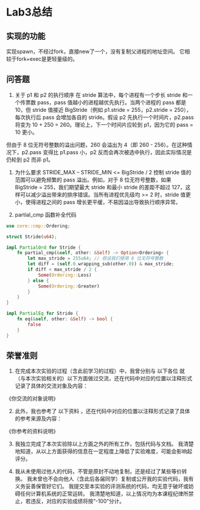 # Lab3总结

## 实现的功能
实现spawn，不经过fork，直接new了一个，没有复制父进程的地址空间。
它相较于fork+exec是更轻量级的。

## 问答题

1. 关于 p1 和 p2 的执行顺序
在 stride 算法中，每个进程有一个步长 stride 和一个传票数 pass，pass 值越小的进程越优先执行。当两个进程的 pass 都是 10，但 stride 值接近 BigStride（例如 p1.stride = 255，p2.stride = 250），每次执行后 pass 会增加各自的 stride。假设 p2 先执行一个时间片，p2.pass 将变为 10 + 250 = 260。理论上，下一个时间片应轮到 p1，因为它的 pass = 10 更小。

但由于 8 位无符号整数的溢出问题，260 会溢出为 4（即 260 - 256）。在这种情况下，p2.pass 变得比 p1.pass 小，p2 反而会再次被选中执行，因此实际情况是仍轮到 p2 而非 p1。

1. 为什么要求 STRIDE_MAX – STRIDE_MIN <= BigStride / 2
控制 stride 值的范围可以避免频繁的 pass 溢出。例如，对于 8 位无符号整数，如果 BigStride = 255，我们期望最大 stride 和最小 stride 的差距不超过 127，这样可以减少溢出带来的排序错误。当所有进程优先级均 >= 2 时，stride 值更小，使得进程之间的 pass 增长更平缓，不易因溢出导致执行顺序异常。

1. partial_cmp 函数补全代码
```rust
use core::cmp::Ordering;

struct Stride(u64);

impl PartialOrd for Stride {
    fn partial_cmp(&self, other: &Self) -> Option<Ordering> {
        let max_stride = 255u64; // 假设我们使用 8 位无符号整数
        let diff = (self.0.wrapping_sub(other.0)) & max_stride;
        if diff < max_stride / 2 {
            Some(Ordering::Less)
        } else {
            Some(Ordering::Greater)
        }
    }
}

impl PartialEq for Stride {
    fn eq(&self, other: &Self) -> bool {
        false
    }
}
```

## 荣誉准则
1. 在完成本次实验的过程（含此前学习的过程）中，我曾分别与 以下各位 就（与本次实验相关的）以下方面做过交流，还在代码中对应的位置以注释形式记录了具体的交流对象及内容：

《你交流的对象说明》

2. 此外，我也参考了 以下资料 ，还在代码中对应的位置以注释形式记录了具体的参考来源及内容：

《你参考的资料说明》

3. 我独立完成了本次实验除以上方面之外的所有工作，包括代码与文档。 我清楚地知道，从以上方面获得的信息在一定程度上降低了实验难度，可能会影响起评分。

4. 我从未使用过他人的代码，不管是原封不动地复制，还是经过了某些等价转换。 我未曾也不会向他人（含此后各届同学）复制或公开我的实验代码，我有义务妥善保管好它们。 我提交至本实验的评测系统的代码，均无意于破坏或妨碍任何计算机系统的正常运转。 我清楚地知道，以上情况均为本课程纪律所禁止，若违反，对应的实验成绩将按“-100”分计。
